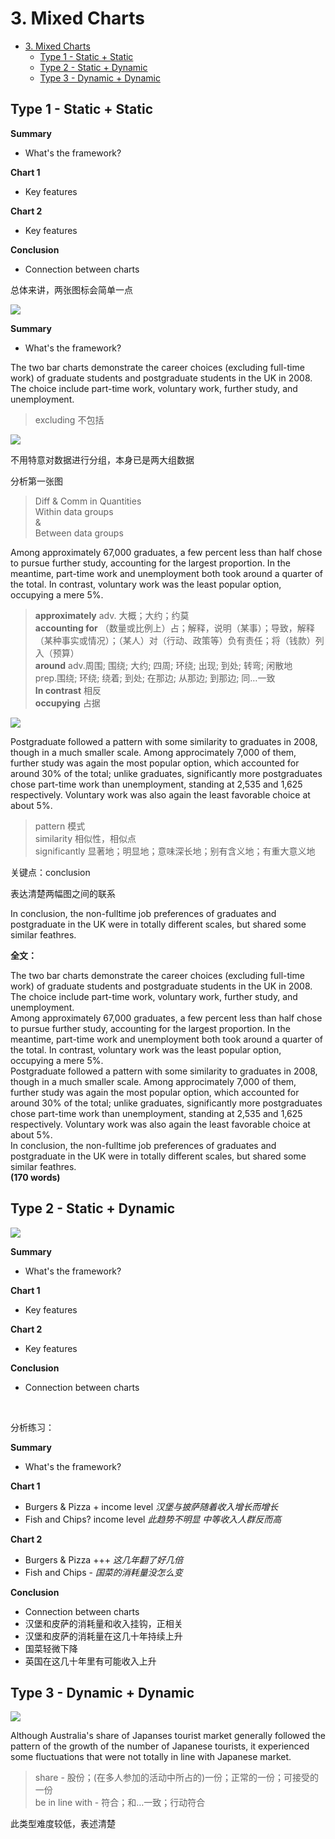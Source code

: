 # 3. Mixed Charts

- [3. Mixed Charts](#3-mixed-charts)
  - [Type 1 - Static + Static](#type-1---static--static)
  - [Type 2 - Static + Dynamic](#type-2---static--dynamic)
  - [Type 3 - Dynamic + Dynamic](#type-3---dynamic--dynamic)


## Type 1 - Static + Static

**Summary**
- What's the framework?

**Chart 1**
- Key features

**Chart 2**
- Key features

**Conclusion**
- Connection between charts

总体来讲，两张图标会简单一点

![](https://raw.githubusercontent.com/Tosfk/Image/main/Pasted%20image%2020250329091749.png)

**Summary**
- What's the framework?

The two bar charts demonstrate the career choices (excluding full-time work) of graduate students and postgraduate students in the UK in 2008. The choice include part-time work, voluntary work, further study, and unemployment.

> excluding 不包括

![](https://raw.githubusercontent.com/Tosfk/Image/main/Pasted%20image%2020250329095037.png)

不用特意对数据进行分组，本身已是两大组数据

分析第一张图
> Diff & Comm in Quantities  
> Within data groups  
> &  
> Between data groups

Among approximately 67,000 graduates, a few percent less than half chose to pursue further study, accounting for the largest proportion. In the meantime, part-time work and unemployment both took around a quarter of the total. In contrast, voluntary work was the least popular option, occupying a mere 5%.

> **approximately** adv. 大概；大约；约莫  
> **accounting for** （数量或比例上）占；解释，说明（某事）；导致，解释（某种事实或情况）；（某人）对（行动、政策等）负有责任；将（钱款）列入（预算）  
> **around** adv.周围; 围绕; 大约; 四周; 环绕; 出现; 到处; 转弯; 闲散地  
>        prep.围绕; 环绕; 绕着; 到处; 在那边; 从那边; 到那边; 同…一致  
> **In contrast** 相反  
> **occupying** 占据


![](https://raw.githubusercontent.com/Tosfk/Image/main/Pasted%20image%2020250329101448.png)

Postgraduate followed a pattern with some similarity to graduates in 2008, though in a much smaller scale. Among approcimately 7,000 of them, further study was again the most popular option, which accounted for around 30% of the total; unlike graduates, significantly more postgraduates chose part-time work than unemployment, standing at 2,535 and 1,625 respectively. Voluntary work was also again the least favorable choice at about 5%.

> pattern 模式  
> similarity 相似性，相似点  
> significantly 显著地；明显地；意味深长地；别有含义地；有重大意义地


关键点：conclusion

表达清楚两幅图之间的联系

In conclusion, the non-fulltime job preferences of graduates and postgraduate in the UK were in totally different scales, but shared some similar feathres.


**全文：**

The two bar charts demonstrate the career choices (excluding full-time work) of graduate students and postgraduate students in the UK in 2008. The choice include part-time work, voluntary work, further study, and unemployment.  
Among approximately 67,000 graduates, a few percent less than half chose to pursue further study, accounting for the largest proportion. In the meantime, part-time work and unemployment both took around a quarter of the total. In contrast, voluntary work was the least popular option, occupying a mere 5%.  
Postgraduate followed a pattern with some similarity to graduates in 2008, though in a much smaller scale. Among approcimately 7,000 of them, further study was again the most popular option, which accounted for around 30% of the total; unlike graduates, significantly more postgraduates chose part-time work than unemployment, standing at 2,535 and 1,625 respectively. Voluntary work was also again the least favorable choice at about 5%.  
In conclusion, the non-fulltime job preferences of graduates and postgraduate in the UK were in totally different scales, but shared some similar feathres.  
**(170 words)**




## Type 2 - Static + Dynamic

![](https://raw.githubusercontent.com/Tosfk/Image/main/Pasted%20image%2020250329103633.png)

**Summary**
- What's the framework?

**Chart 1**
- Key features

**Chart 2**
- Key features

**Conclusion**
- Connection between charts

<br />

分析练习：

**Summary**
- What's the framework?  

**Chart 1**
- Burgers & Pizza + income level  *汉堡与披萨随着收入增长而增长*  
- Fish and Chips? income level *此趋势不明显 中等收入人群反而高* 
 
**Chart 2**
- Burgers & Pizza +++  *这几年翻了好几倍*
- Fish and Chips - *国菜的消耗量没怎么变*

**Conclusion**
- Connection between charts
- 汉堡和皮萨的消耗量和收入挂钩，正相关
- 汉堡和皮萨的消耗量在这几十年持续上升
- 国菜轻微下降
- 英国在这几十年里有可能收入上升


## Type 3 - Dynamic + Dynamic

![](https://raw.githubusercontent.com/Tosfk/Image/main/Pasted%20image%2020250329105114.png)

Although Australia's share of Japanses tourist market generally followed the pattern of the growth of the number of Japanese tourists,  it experienced some fluctuations that were not totally in line with Japanese market.

> share   - 股份；(在多人参加的活动中所占的)一份；正常的一份；可接受的一份  
> be in line with     - 符合；和…一致；行动符合


此类型难度较低，表述清楚